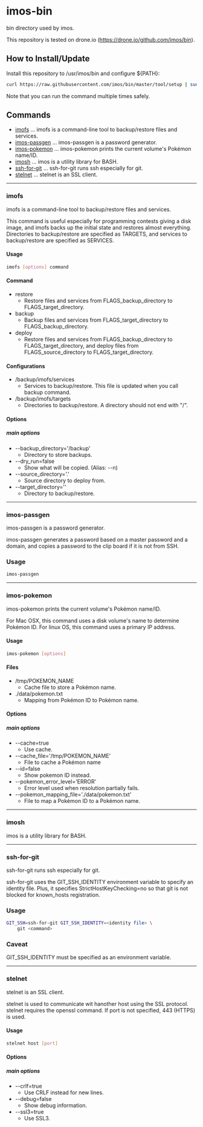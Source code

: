 # imos-bin
bin directory used by imos.

This repository is tested on drone.io (https://drone.io/github.com/imos/bin).

## How to Install/Update
Install this repository to /usr/imos/bin and configure ${PATH}:
```sh
curl https://raw.githubusercontent.com/imos/bin/master/tool/setup | sudo bash
```

Note that you can run the command multiple times safely.

## Commands
* [imofs](#imofs) ... imofs is a command-line tool to backup/restore files and services.
* [imos-passgen](#imos-passgen) ... imos-passgen is a password generator.
* [imos-pokemon](#imos-pokemon) ... imos-pokemon prints the current volume's Pokémon name/ID.
* [imosh](#imosh) ... imos is a utility library for BASH.
* [ssh-for-git](#ssh-for-git) ... ssh-for-git runs ssh especially for git.
* [stelnet](#stelnet) ... stelnet is an SSL client.

-----
### imofs
imofs is a command-line tool to backup/restore files and services.

This command is useful especially for programming contests giving a disk
image, and imofs backs up the initial state and restores almost everything.
Directories to backup/restore are specified as TARGETS, and services to
backup/restore are specified as SERVICES.

#### Usage
```sh
imofs [options] command
```


#### Command
* restore
    * Restore files and services from FLAGS_backup_directory to
      FLAGS_target_directory.
* backup
    * Backup files and services from FLAGS_target_directory to
      FLAGS_backup_directory.
* deploy
    * Restore files and services from FLAGS_backup_directory to
      FLAGS_target_directory, and deploy files from FLAGS_source_directory to
      FLAGS_target_directory.

#### Configurations
* /backup/imofs/services
    * Services to backup/restore.  This file is updated when you call
      backup command.
* /backup/imofs/targets
    * Directories to backup/restore.  A directory should not end with "/".


#### Options
##### main options
* --backup_directory='/backup'
    * Directory to store backups.
* --dry_run=false
    * Show what will be copied. (Alias: --n)
* --source_directory='.'
    * Source directory to deploy from.
* --target_directory=''
    * Directory to backup/restore.

-----
### imos-passgen
imos-passgen is a password generator.

imos-passgen generates a password based on a master password and a domain, and
copies a password to the clip board if it is not from SSH.

### Usage
```sh
imos-passgen
```

-----
### imos-pokemon
imos-pokemon prints the current volume's Pokémon name/ID.

For Mac OSX, this command uses a disk volume's name to determine Pokémon
ID.  For linux OS, this command uses a primary IP address.

#### Usage
```sh
imos-pokemon [options]
```


#### Files
* /tmp/POKEMON_NAME
    * Cache file to store a Pokémon name.
* ./data/pokemon.txt
    * Mapping from Pokémon ID to Pokémon name.


#### Options
##### main options
* --cache=true
    * Use cache.
* --cache_file='/tmp/POKEMON_NAME'
    * File to cache a Pokémon name
* --id=false
    * Show pokemon ID instead.
* --pokemon_error_level='ERROR'
    * Error level used when resolution partially fails.
* --pokemon_mapping_file='./data/pokemon.txt'
    * File to map a Pokémon ID to a Pokémon name.

-----
### imosh
imos is a utility library for BASH.

-----
### ssh-for-git
ssh-for-git runs ssh especially for git.

ssh-for-git uses the GIT_SSH_IDENTITY environment variable to specify an
identity file.  Plus, it specifies StrictHostKeyChecking=no so that git is
not blocked for known_hosts registration.

### Usage
```sh
GIT_SSH=ssh-for-git GIT_SSH_IDENTITY=<identity file> \
    git <command>
```


### Caveat
GIT_SSH_IDENTITY must be specified as an environment variable.

-----
### stelnet
stelnet is an SSL client.

stelnet is used to communicate wit hanother host using the SSL protocol.
stelnet requires the openssl command. If port is not specified, 443 (HTTPS)
is used.

#### Usage
```sh
stelnet host [port]
```



#### Options
##### main options
* --crlf=true
    * Use CRLF instead for new lines.
* --debug=false
    * Show debug information.
* --ssl3=true
    * Use SSL3.


